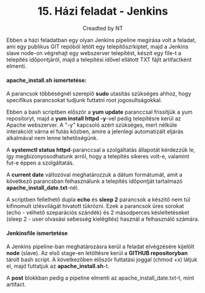 <div style="text-align:center;">

# 15. Házi feladat - Jenkins
Creadted by NT
</div>


Ebben a házi feladatban egy olyan Jenkins pipeline megírása volt a feladat, ami egy publikus GIT repóból letölt egy telepítőszrkiptet, majd a Jenkins slave node-on végrehajt egy webszerver telepítést, készít egy file-t a telepítés időpontjáról, majd a telepítési idővel ellátott TXT fájlt artifactként elmenti. 

#### apache_install.sh ismertetése:

A parancsok többéségnél szereplő **sudo** utasítás szükséges ahhoz, hogy specifikus parancsokat tudjunk futtatni root jogosultságokkal.  

Ebben a bash scriptben először a **yum update** paranccsal frissítjük a yum repositoryt, majd a **yum install httpd -y**-vel pedig telepítésre kerül az Apache webszerver. A "-y" kapcsoló azért szükséges, mert nélküle interakciót várna el futás közben, amire a jelenlegi automatizált eljárás alkalmával nem lenne lehetőségünk.

A **systemctl status httpd**-paranccsal a szolgáltatás állapotát kérdezzük le, így megbizonyosodhatunk arról, hogy a telepítés sikeres volt-e, valamint fut-e éppen a szolgáltatás. 

A **current date** változóval meghatározzuk a dátum formátumát, amit a következő parancsban felhasználunk a telepítés időpontját tartalmazó **apache_install_date.txt**-nél.

A scriptben fellelhető dupla **echo** és **sleep 2** parancsok a készítő nem túl kifinomult izlésvilágát hivatott tükrözni. Ezek a parancsok üres sorokat (echo - vélhető szeparációs szándék) és 2 másodperces késleltetéseket (sleep 2 - user olvasási sebesség kielégítés) használ a felhasználó számára.


#### Jenkinsfile ismertetése

A Jenkins pipeline-ban meghatározásra kerül a feladat elvégzésére kijelölt **node** (slave). Az első stage-en letöltésre kerül a **GITHUB repositoryban** tárolt bash script. A következőben először futtatási joggal (chmod +x) látjuk el, majd futtatjuk az **apache_install.sh**-t.

A **post** blokkban pedig a pipeline elmenti az apache_install_date.txt-t, mint artifact. 













